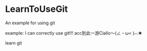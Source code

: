 # LearnToUseGit

An example for using git

example: I can correctly use git!!!
acc到此一游Ciallo～(∠・ω< )⌒★

learn git
